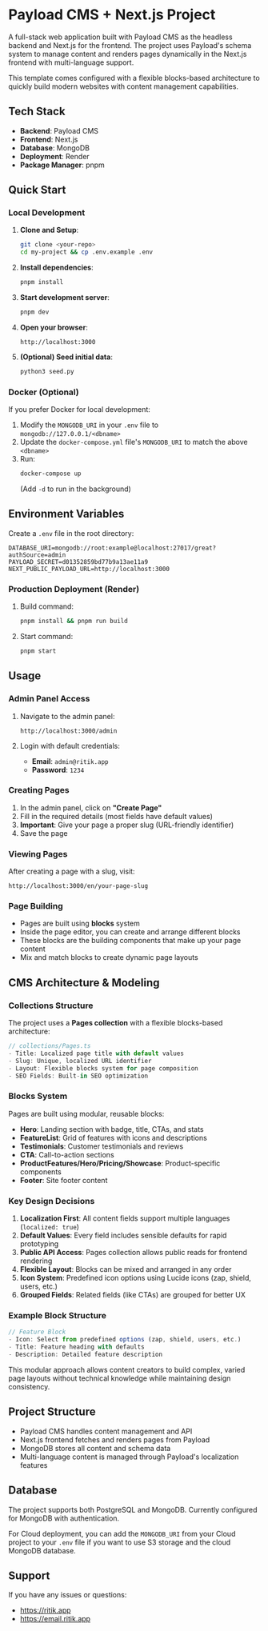 # Payload CMS + Next.js Project

A full-stack web application built with Payload CMS as the headless backend and Next.js for the frontend. The project uses Payload's schema system to manage content and renders pages dynamically in the Next.js frontend with multi-language support.

This template comes configured with a flexible blocks-based architecture to quickly build modern websites with content management capabilities.

## Tech Stack

- **Backend**: Payload CMS
- **Frontend**: Next.js
- **Database**: MongoDB
- **Deployment**: Render
- **Package Manager**: pnpm

## Quick Start

### Local Development

1. **Clone and Setup**:

   ```bash
   git clone <your-repo>
   cd my-project && cp .env.example .env
   ```

2. **Install dependencies**:

   ```bash
   pnpm install
   ```

3. **Start development server**:

   ```bash
   pnpm dev
   ```

4. **Open your browser**:

   ```
   http://localhost:3000
   ```

5. **(Optional) Seed initial data**:
   ```bash
   python3 seed.py
   ```

### Docker (Optional)

If you prefer Docker for local development:

1. Modify the `MONGODB_URI` in your `.env` file to `mongodb://127.0.0.1/<dbname>`
2. Update the `docker-compose.yml` file's `MONGODB_URI` to match the above `<dbname>`
3. Run:
   ```bash
   docker-compose up
   ```
   (Add `-d` to run in the background)

## Environment Variables

Create a `.env` file in the root directory:

```env
DATABASE_URI=mongodb://root:example@localhost:27017/great?authSource=admin
PAYLOAD_SECRET=d01352859bd77b9a13ae11a9
NEXT_PUBLIC_PAYLOAD_URL=http://localhost:3000
```

### Production Deployment (Render)

1. Build command:

   ```bash
   pnpm install && pnpm run build
   ```

2. Start command:
   ```bash
   pnpm start
   ```

## Usage

### Admin Panel Access

1. Navigate to the admin panel:

   ```
   http://localhost:3000/admin
   ```

2. Login with default credentials:
   - **Email**: `admin@ritik.app`
   - **Password**: `1234`

### Creating Pages

1. In the admin panel, click on **"Create Page"**
2. Fill in the required details (most fields have default values)
3. **Important**: Give your page a proper slug (URL-friendly identifier)
4. Save the page

### Viewing Pages

After creating a page with a slug, visit:

```
http://localhost:3000/en/your-page-slug
```

### Page Building

- Pages are built using **blocks** system
- Inside the page editor, you can create and arrange different blocks
- These blocks are the building components that make up your page content
- Mix and match blocks to create dynamic page layouts

## CMS Architecture & Modeling

### Collections Structure

The project uses a **Pages collection** with a flexible blocks-based architecture:

```typescript
// collections/Pages.ts
- Title: Localized page title with default values
- Slug: Unique, localized URL identifier
- Layout: Flexible blocks system for page composition
- SEO Fields: Built-in SEO optimization
```

### Blocks System

Pages are built using modular, reusable blocks:

- **Hero**: Landing section with badge, title, CTAs, and stats
- **FeatureList**: Grid of features with icons and descriptions
- **Testimonials**: Customer testimonials and reviews
- **CTA**: Call-to-action sections
- **ProductFeatures/Hero/Pricing/Showcase**: Product-specific components
- **Footer**: Site footer content

### Key Design Decisions

1. **Localization First**: All content fields support multiple languages (`localized: true`)
2. **Default Values**: Every field includes sensible defaults for rapid prototyping
3. **Public API Access**: Pages collection allows public reads for frontend rendering
4. **Flexible Layout**: Blocks can be mixed and arranged in any order
5. **Icon System**: Predefined icon options using Lucide icons (zap, shield, users, etc.)
6. **Grouped Fields**: Related fields (like CTAs) are grouped for better UX

### Example Block Structure

```typescript
// Feature Block
- Icon: Select from predefined options (zap, shield, users, etc.)
- Title: Feature heading with defaults
- Description: Detailed feature description
```

This modular approach allows content creators to build complex, varied page layouts without technical knowledge while maintaining design consistency.

## Project Structure

- Payload CMS handles content management and API
- Next.js frontend fetches and renders pages from Payload
- MongoDB stores all content and schema data
- Multi-language content is managed through Payload's localization features

## Database

The project supports both PostgreSQL and MongoDB. Currently configured for MongoDB with authentication.

For Cloud deployment, you can add the `MONGODB_URI` from your Cloud project to your `.env` file if you want to use S3 storage and the cloud MongoDB database.

## Support

If you have any issues or questions:

- https://ritik.app
- https://email.ritik.app
